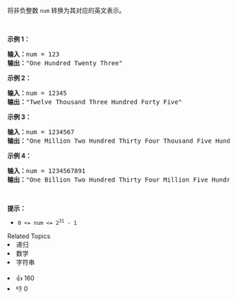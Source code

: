 <p>将非负整数 <code>num</code> 转换为其对应的英文表示。</p>

<p> </p>

<p><strong>示例 1：</strong></p>

<pre>
<strong>输入：</strong>num = 123
<strong>输出：</strong>"One Hundred Twenty Three"
</pre>

<p><strong>示例 2：</strong></p>

<pre>
<strong>输入：</strong>num = 12345
<strong>输出：</strong>"Twelve Thousand Three Hundred Forty Five"
</pre>

<p><strong>示例 3：</strong></p>

<pre>
<strong>输入：</strong>num = 1234567
<strong>输出：</strong>"One Million Two Hundred Thirty Four Thousand Five Hundred Sixty Seven"
</pre>

<p><strong>示例 4：</strong></p>

<pre>
<strong>输入：</strong>num = 1234567891
<strong>输出：</strong>"One Billion Two Hundred Thirty Four Million Five Hundred Sixty Seven Thousand Eight Hundred Ninety One"
</pre>

<p> </p>

<p><strong>提示：</strong></p>

<ul>
	<li><code>0 <= num <= 2<sup>31</sup> - 1</code></li>
</ul>
<div><div>Related Topics</div><div><li>递归</li><li>数学</li><li>字符串</li></div></div><br><div><li>👍 160</li><li>👎 0</li></div>